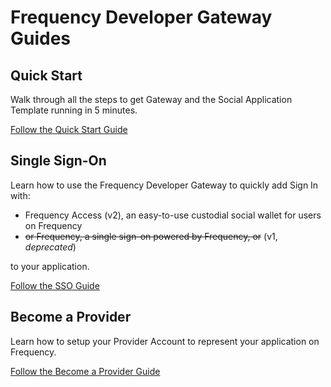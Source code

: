 # Frequency Developer Gateway Guides

## Quick Start

Walk through all the steps to get Gateway and the Social Application Template running in 5 minutes.

<div class="button-links button-links-small">

[Follow the Quick Start Guide](./QuickStart.md)

</div>

## Single Sign-On

Learn how to use the Frequency Developer Gateway to quickly add Sign In with:

- Frequency Access (v2), an easy-to-use custodial social wallet for users on Frequency
- <del>or Frequency, a single sign-on powered by Frequency, or</del> (v1, _deprecated_)

to your application.

<div class="button-links button-links-small">

[Follow the SSO Guide](./SSO.md)

</div>

## Become a Provider

Learn how to setup your Provider Account to represent your application on Frequency.

<div class="button-links button-links-small">

[Follow the Become a Provider Guide](./BecomeProvider.md)

</div>
